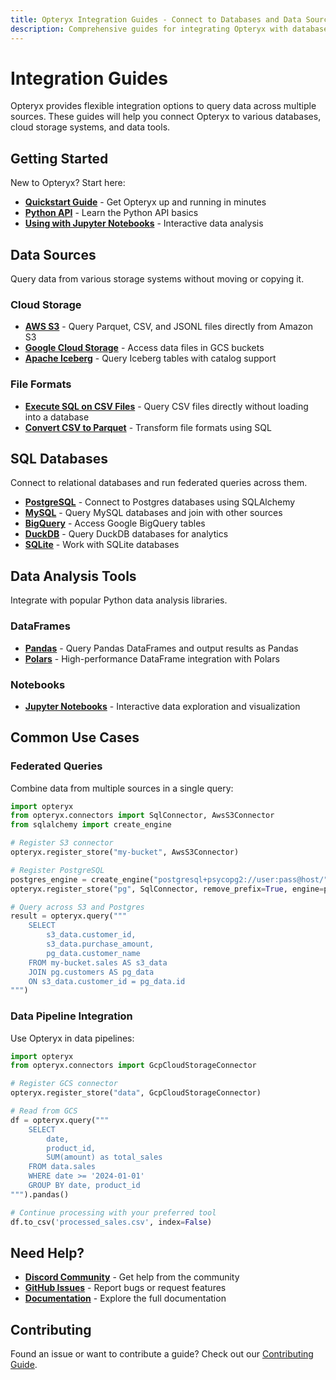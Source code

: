 ```yaml
---
title: Opteryx Integration Guides - Connect to Databases and Data Sources
description: Comprehensive guides for integrating Opteryx with databases, cloud storage, and data tools. Connect to PostgreSQL, MySQL, BigQuery, S3, Iceberg, Pandas and more.
---
```


# Integration Guides

Opteryx provides flexible integration options to query data across multiple sources. These guides will help you connect Opteryx to various databases, cloud storage systems, and data tools.

## Getting Started

New to Opteryx? Start here:

- **[Quickstart Guide](../quickstart.md)** - Get Opteryx up and running in minutes
- **[Python API](../python-client.md)** - Learn the Python API basics
- **[Using with Jupyter Notebooks](using-opteryx-with-jupyter.md)** - Interactive data analysis

## Data Sources

Query data from various storage systems without moving or copying it.

### Cloud Storage

- **[AWS S3](s3-and-opteryx.md)** - Query Parquet, CSV, and JSONL files directly from Amazon S3
- **[Google Cloud Storage](gcs-and-opteryx.md)** - Access data files in GCS buckets
- **[Apache Iceberg](iceberg-and-opteryx.md)** - Query Iceberg tables with catalog support

### File Formats

- **[Execute SQL on CSV Files](execute-sql-on-csv.md)** - Query CSV files directly without loading into a database
- **[Convert CSV to Parquet](convert-csv-to-parquet.md)** - Transform file formats using SQL

## SQL Databases

Connect to relational databases and run federated queries across them.

- **[PostgreSQL](postgres-and-opteryx.md)** - Connect to Postgres databases using SQLAlchemy
- **[MySQL](mysql-and-opteryx.md)** - Query MySQL databases and join with other sources
- **[BigQuery](bigquery-and-opteryx.md)** - Access Google BigQuery tables
- **[DuckDB](duckdb-and-opteryx.md)** - Query DuckDB databases for analytics
- **[SQLite](sqlite-and-opteryx.md)** - Work with SQLite databases

## Data Analysis Tools

Integrate with popular Python data analysis libraries.

### DataFrames

- **[Pandas](pandas-and-opteryx.md)** - Query Pandas DataFrames and output results as Pandas
- **[Polars](polars-and-opteryx.md)** - High-performance DataFrame integration with Polars

### Notebooks

- **[Jupyter Notebooks](using-opteryx-with-jupyter.md)** - Interactive data exploration and visualization

## Common Use Cases

### Federated Queries

Combine data from multiple sources in a single query:

~~~python
import opteryx
from opteryx.connectors import SqlConnector, AwsS3Connector
from sqlalchemy import create_engine

# Register S3 connector
opteryx.register_store("my-bucket", AwsS3Connector)

# Register PostgreSQL
postgres_engine = create_engine("postgresql+psycopg2://user:pass@host/")
opteryx.register_store("pg", SqlConnector, remove_prefix=True, engine=postgres_engine)

# Query across S3 and Postgres
result = opteryx.query("""
    SELECT 
        s3_data.customer_id,
        s3_data.purchase_amount,
        pg_data.customer_name
    FROM my-bucket.sales AS s3_data
    JOIN pg.customers AS pg_data
    ON s3_data.customer_id = pg_data.id
""")
~~~

### Data Pipeline Integration

Use Opteryx in data pipelines:

~~~python
import opteryx
from opteryx.connectors import GcpCloudStorageConnector

# Register GCS connector
opteryx.register_store("data", GcpCloudStorageConnector)

# Read from GCS
df = opteryx.query("""
    SELECT 
        date,
        product_id,
        SUM(amount) as total_sales
    FROM data.sales
    WHERE date >= '2024-01-01'
    GROUP BY date, product_id
""").pandas()

# Continue processing with your preferred tool
df.to_csv('processed_sales.csv', index=False)
~~~

## Need Help?

- **[Discord Community](https://discord.gg/qpv2tr989x)** - Get help from the community
- **[GitHub Issues](https://github.com/mabel-dev/opteryx/issues)** - Report bugs or request features
- **[Documentation](https://opteryx.dev)** - Explore the full documentation

## Contributing

Found an issue or want to contribute a guide? Check out our [Contributing Guide](../../contributing/contributing.md).
